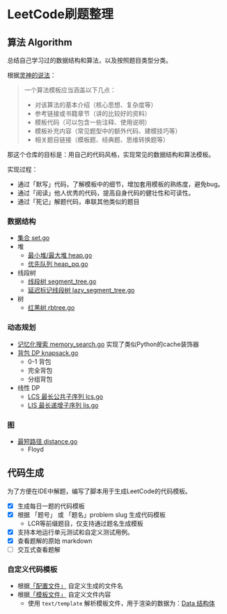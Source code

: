 # LeetCode刷题整理

## 算法 Algorithm

总结自己学习过的数据结构和算法，以及按照题目类型分类。

根据[灵神的说法](https://github.com/EndlessCheng/codeforces-go/blob/master/README.md)：
> 一个算法模板应当涵盖以下几点：
> - 对该算法的基本介绍（核心思想、复杂度等） 
> - 参考链接或书籍章节（讲的比较好的资料） 
> - 模板代码（可以包含一些注释、使用说明） 
> - 模板补充内容（常见题型中的额外代码、建模技巧等） 
> - 相关题目链接（模板题、经典题、思维转换题等）
> 

那这个仓库的目标是：用自己的代码风格，实现常见的数据结构和算法模板。

实现过程：
- 通过「默写」代码，了解模板中的细节，增加套用模板的熟练度，避免bug。
- 通过「阅读」他人优秀的代码，提高自身代码的健壮性和可读性。
- 通过「死记」解题代码，串联其他类似的题目

### 数据结构
- [集合 set.go](./container/set.go)
- 堆
  - [最小堆/最大堆 heap.go](./container/heap.go) 
  - [优先队列 heap_pq.go](./container/heap_pq.go)
- 线段树
  - [线段树 segment_tree.go](./container/seg_tree/segment_tree.go)
  - [延迟标记线段树 lazy_segment_tree.go](./container/seg_tree/lazy_segment_tree.go)
- 树
  - [红黑树 rbtree.go](./container/tree/rbtree/tree.go) 

### 动态规划
- [记忆化搜索 memory_search.go](./copypasta/dp/memory_search.go) 实现了类似Python的cache装饰器
- [背包 DP knapsack.go](./copypasta/dp/knapsack.go)
  - 0-1 背包
  - 完全背包
  - 分组背包
- 线性 DP
  - [LCS 最长公共子序列 lcs.go](./copypasta/dp/lcs.go)
  - [LIS 最长递增子序列 lis.go](./copypasta/dp/lis.go)

### 图
  - [最短路径 distance.go](./copypasta/graph/distance.go)
    - Floyd


## 代码生成

为了方便在IDE中解题，编写了脚本用于生成LeetCode的代码模板。

- [x] 生成每日一题的代码模板
- [x] 根据 「题号」 或 「题名」problem slug 生成代码模板
  - LCR等前缀题目，仅支持通过题名生成模板
- [x] 支持本地运行单元测试和自定义测试用例。
- [x] 查看题解的原始 markdown
- [ ] 交互式查看题解

### 自定义代码模板
- 根据[「配置文件」](./config.yml) 自定义生成的文件名
- 根据[「模板文件」](./template) 自定义文件内容
  - 使用 `text/template` 解析模板文件，用于渲染的数据为：[Data 结构体](./internal/tmpl/model.go)